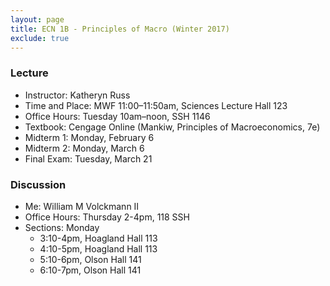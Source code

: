 ```yaml
---
layout: page
title: ECN 1B - Principles of Macro (Winter 2017)
exclude: true
---
```


### Lecture
* Instructor: Katheryn Russ
* Time and Place: MWF 11:00–11:50am, Sciences Lecture Hall 123
* Office Hours: Tuesday 10am–noon, SSH 1146
* Textbook: Cengage Online (Mankiw, Principles of Macroeconomics, 7e)
* Midterm 1: Monday, February 6
* Midterm 2: Monday, March 6
* Final Exam: Tuesday, March 21


### Discussion
* Me: William M Volckmann II
* Office Hours: Thursday 2-4pm, 118 SSH
* Sections: Monday
  * 3:10-4pm, Hoagland Hall 113
  * 4:10-5pm, Hoagland Hall 113
  * 5:10-6pm, Olson Hall 141
  * 6:10-7pm, Olson Hall 141
